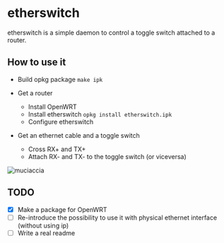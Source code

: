 etherswitch
===========

etherswitch is a simple daemon to control a toggle switch attached to a router.

How to use it
-------------

* Build opkg package `make ipk`

* Get a router
  * Install OpenWRT
  * Install etherswitch `opkg install etherswitch.ipk`
  * Configure etherswitch
* Get an ethernet cable and a toggle switch
  * Cross RX+ and TX+
  * Attach RX- and TX- to the toggle switch (or viceversa)

![muciaccia](http://i.imgur.com/7qWVZPj.png)

TODO
----

* [x] Make a package for OpenWRT
* [ ] Re-introduce the possibility to use it with physical ethernet interface (without using ip)
* [ ] Write a real readme